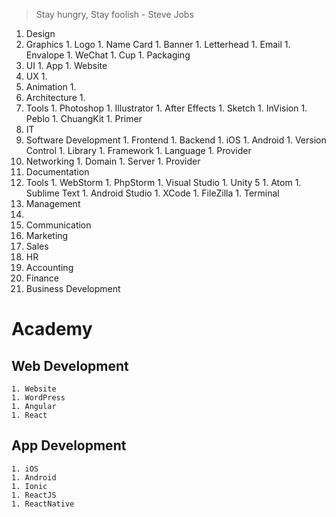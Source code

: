 > Stay hungry, Stay foolish - Steve Jobs

1. Design
  1. Graphics
    1. Logo
    1. Name Card
    1. Banner
    1. Letterhead
    1. Email
    1. Envalope
    1. WeChat
    1. Cup
    1. Packaging
  1. UI
    1. App
    1. Website
  1. UX
    1. 
  1. Animation
    1. 
  1. Architecture
    1. 
  1. Tools
    1. Photoshop
    1. Illustrator
    1. After Effects
    1. Sketch
    1. InVision
    1. Peblo
    1. ChuangKit
    1. Primer
1. IT
  1. Software Development
    1. Frontend
    1. Backend
    1. iOS
    1. Android
    1. Version Control
    1. Library
    1. Framework
    1. Language
    1. Provider
  1. Networking
    1. Domain
    1. Server
    1. Provider
  1. Documentation
  1. Tools
    1. WebStorm
    1. PhpStorm
    1. Visual Studio
    1. Unity 5
    1. Atom
    1. Sublime Text
    1. Android Studio
    1. XCode
    1. FileZilla
    1. Terminal
1. Management
  1. 
1. Communication
1. Marketing
1. Sales
1. HR
1. Accounting
1. Finance
1. Business Development

# Academy
  ## Web Development
    1. Website
    1. WordPress
    1. Angular
    1. React
  ## App Development
    1. iOS
    1. Android
    1. Ionic
    1. ReactJS
    1. ReactNative